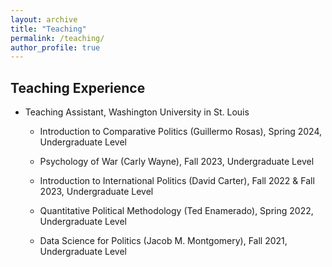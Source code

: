 ```yaml
---
layout: archive
title: "Teaching"
permalink: /teaching/
author_profile: true
---
```


## Teaching Experience

- Teaching Assistant, Washington University in St. Louis

  - Introduction to Comparative Politics (Guillermo Rosas), Spring 2024, Undergraduate Level

  - Psychology of War (Carly Wayne), Fall 2023, Undergraduate Level

  - Introduction to International Politics (David Carter), Fall 2022 & Fall 2023, Undergraduate Level

  - Quantitative Political Methodology (Ted Enamerado), Spring 2022, Undergraduate Level

  - Data Science for Politics (Jacob M. Montgomery), Fall 2021, Undergraduate Level
